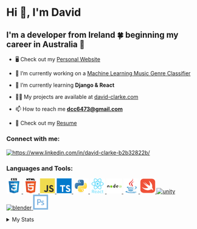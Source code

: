 # Hi 👋, I'm David
## I'm a developer from Ireland :four_leaf_clover: beginning my career in Australia :kangaroo:

- :desktop_computer: Check out my [Personal Website](https://david-clarke.com)

- 🔭 I’m currently working on a [Machine Learning Music Genre Classifier](https://github.com/DavidC6473/music-genre-classifier.git)

- 🌱 I’m currently learning **Django & React**

- 👨‍💻 My projects are available at [david-clarke.com](david-clarke.com)

- 📫 How to reach me **dcc6473@gmail.com**

- 📄 Check out my [Resume](https://drive.google.com/file/d/1kSpHakbIRiE8FOFFsqaDTQ0f7hzUUDoR/view)

<h3 align="left">Connect with me:</h3>
<p align="left">
<a href="https://linkedin.com/in/https://www.linkedin.com/in/david-clarke-b2b32822b/" target="blank"><img align="center" src="https://raw.githubusercontent.com/rahuldkjain/github-profile-readme-generator/master/src/images/icons/Social/linked-in-alt.svg" alt="https://www.linkedin.com/in/david-clarke-b2b32822b/" height="30" width="40" /></a>
</p>

<h3 align="left">Languages and Tools:</h3>
<p align="left"> <a href="https://www.w3schools.com/css/" target="_blank" rel="noreferrer"> <img src="https://raw.githubusercontent.com/devicons/devicon/master/icons/css3/css3-original-wordmark.svg" alt="css3" width="40" height="40"/> </a> <a href="https://www.w3.org/html/" target="_blank" rel="noreferrer"> <img src="https://raw.githubusercontent.com/devicons/devicon/master/icons/html5/html5-original-wordmark.svg" alt="html5" width="40" height="40"/> </a> <a href="https://developer.mozilla.org/en-US/docs/Web/JavaScript" target="_blank" rel="noreferrer"> <img src="https://raw.githubusercontent.com/devicons/devicon/master/icons/javascript/javascript-original.svg" alt="javascript" width="40" height="40"/> </a> <a href="https://www.typescriptlang.org/" target="_blank" rel="noreferrer"> <img src="https://raw.githubusercontent.com/devicons/devicon/master/icons/typescript/typescript-original.svg" alt="typescript" width="40" height="40"/> </a> <a href="https://www.python.org" target="_blank" rel="noreferrer"> <img src="https://raw.githubusercontent.com/devicons/devicon/master/icons/python/python-original.svg" alt="python" width="40" height="40"/> </a> <a href="https://reactjs.org/" target="_blank" rel="noreferrer"> <img src="https://raw.githubusercontent.com/devicons/devicon/master/icons/react/react-original-wordmark.svg" alt="react" width="40" height="40"/> </a> <a href="https://nodejs.org" target="_blank" rel="noreferrer"> <img src="https://raw.githubusercontent.com/devicons/devicon/master/icons/nodejs/nodejs-original-wordmark.svg" alt="nodejs" width="40" height="40"/> </a> <a href="https://www.java.com" target="_blank" rel="noreferrer"> <img src="https://raw.githubusercontent.com/devicons/devicon/master/icons/java/java-original.svg" alt="java" width="40" height="40"/> </a> <a href="https://developer.apple.com/swift/" target="_blank" rel="noreferrer"> <img src="https://raw.githubusercontent.com/devicons/devicon/master/icons/swift/swift-original.svg" alt="swift" width="40" height="40"/> </a>  <a href="https://unity.com/" target="_blank" rel="noreferrer"> <img src="https://www.vectorlogo.zone/logos/unity3d/unity3d-icon.svg" alt="unity" width="40" height="40"/> </a> <a href="https://www.blender.org/" target="_blank" rel="noreferrer"> <img src="https://download.blender.org/branding/community/blender_community_badge_white.svg" alt="blender" width="40" height="40"/> </a> <a href="https://www.photoshop.com/en" target="_blank" rel="noreferrer"> <img src="https://raw.githubusercontent.com/devicons/devicon/master/icons/photoshop/photoshop-line.svg" alt="photoshop" width="40" height="40"/> </a> </p>


<details>
  <summary>My Stats</summary>
  
  <br>
  
  ## GitHub Stats
  ![GitHub Stats](https://github-readme-stats.vercel.app/api?username=DavidC6473&show_icons=true&theme=radical)

  ## Trophies

  [![trophy](https://github-profile-trophy.vercel.app/?username=DavidC6473&theme=radical&row=1&column=6)](https://github.com/ryo-ma/github-profile-trophy)
</details>
